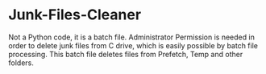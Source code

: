 # Junk-Files-Cleaner
Not a Python code, it is a batch file. Administrator Permission is needed in order to delete junk files from C drive, which is easily possible by batch file processing.
This batch file deletes files from Prefetch, Temp and other folders.
